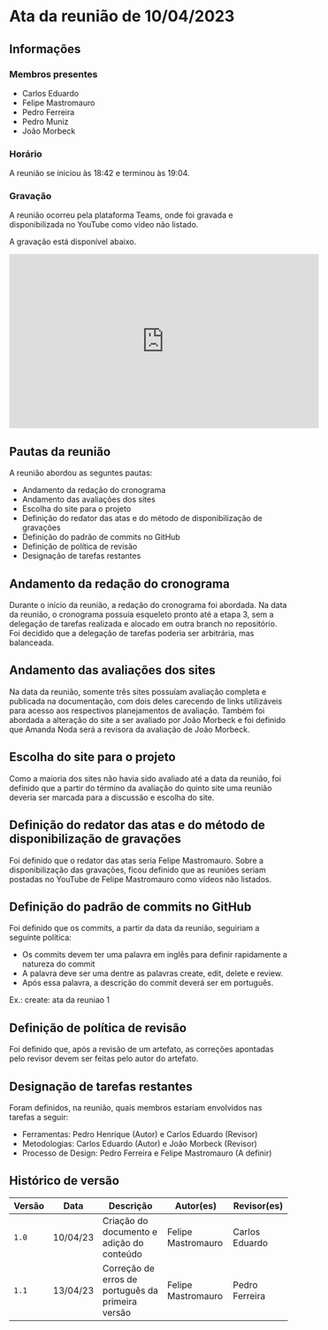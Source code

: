 # Ata da reunião de 10/04/2023

## Informações 

### Membros presentes

- Carlos Eduardo 
- Felipe Mastromauro
- Pedro Ferreira
- Pedro Muniz
- João Morbeck

### Horário

A reunião se iniciou às 18:42 e terminou às 19:04.

### Gravação

A reunião ocorreu pela plataforma Teams, onde foi gravada e disponibilizada no YouTube como vídeo não listado.

A gravação está disponível abaixo.

<iframe width="560" height="315" src="https://www.youtube.com/embed/TlIW3guP4JY" title="YouTube video player" frameborder="0" allow="accelerometer; autoplay; clipboard-write; encrypted-media; gyroscope; picture-in-picture; web-share" allowfullscreen></iframe>

## Pautas da reunião

A reunião abordou as seguntes pautas:

- Andamento da redação do cronograma
- Andamento das avaliações dos sites
- Escolha do site para o projeto
- Definição do redator das atas e do método de disponibilização de gravações
- Definição do padrão de commits no GitHub
- Definição de política de revisão
- Designação de tarefas restantes

## Andamento da redação do cronograma

Durante o início da reunião, a redação do cronograma foi abordada. Na data da reunião, o cronograma possuía esqueleto pronto até a etapa 3, sem a delegação de tarefas realizada e alocado em outra branch no repositório. Foi decidido que a delegação de tarefas poderia ser arbitrária, mas balanceada.

## Andamento das avaliações dos sites

Na data da reunião, somente três sites possuíam avaliação completa e publicada na documentação, com dois deles carecendo de links utilizáveis para acesso aos respectivos planejamentos de avaliação. Também foi abordada a alteração do site a ser avaliado por João Morbeck e foi definido que Amanda Noda será a revisora da avaliação de João Morbeck. 

## Escolha do site para o projeto

Como a maioria dos sites não havia sido avaliado até a data da reunião, foi definido que a partir do término da avaliação do quinto site uma reunião deveria ser marcada para a discussão e escolha do site.

## Definição do redator das atas e do método de disponibilização de gravações

Foi definido que o redator das atas seria Felipe Mastromauro. Sobre a disponibilização das gravações, ficou definido que as reuniões seriam postadas no YouTube de Felipe Mastromauro como vídeos não listados.

## Definição do padrão de commits no GitHub

Foi definido que os commits, a partir da data da reunião, seguiriam a seguinte política:

- Os commits devem ter uma palavra em inglês para definir rapidamente a natureza do commit 
- A palavra deve ser uma dentre as palavras create, edit, delete e review.
- Após essa palavra, a descrição do commit deverá ser em português.

Ex.: create: ata da reuniao 1

## Definição de política de revisão

Foi definido que, após a revisão de um artefato, as correções apontadas pelo revisor devem ser feitas pelo autor do artefato.

## Designação de tarefas restantes

Foram definidos, na reunião, quais membros estariam envolvidos nas tarefas a seguir:

- Ferramentas: Pedro Henrique (Autor) e Carlos Eduardo (Revisor)
- Metodologias: Carlos Eduardo (Autor) e João Morbeck (Revisor)
- Processo de Design: Pedro Ferreira e Felipe Mastromauro (A definir)


## Histórico de versão

|  Versão  |   Data   |                      Descrição                      |    Autor(es)   |  Revisor(es)  |
| -------- | -------- | --------------------------------------------------- | -------------- | ------------- |
|  `1.0`   | 10/04/23 | Criação do documento e adição do conteúdo           | Felipe Mastromauro | Carlos Eduardo |
|  `1.1`   | 13/04/23 | Correção de erros de português da primeira versão | Felipe Mastromauro | Pedro Ferreira  |